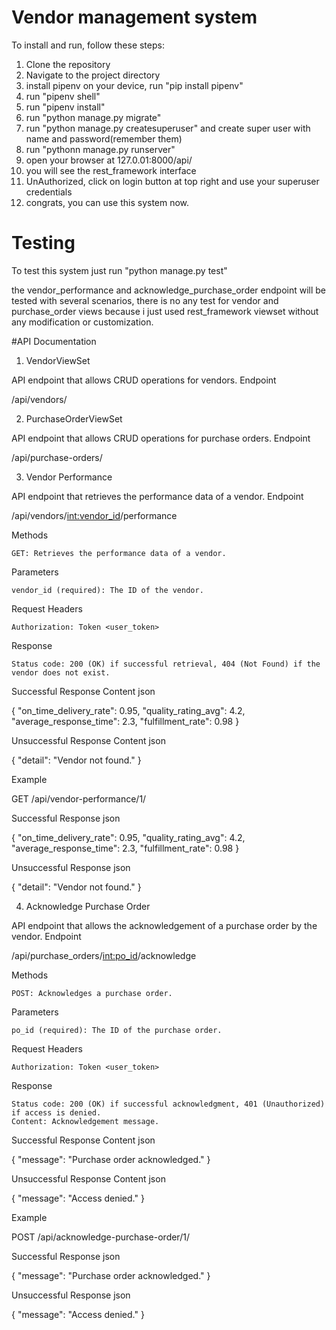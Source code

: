 # Vendor management system


To install and run, follow these steps:

1. Clone the repository
2. Navigate to the project directory
3. install pipenv on your device, run "pip install pipenv"
4. run "pipenv shell"
5. run "pipenv install"
6. run "python manage.py migrate"
7. run "python manage.py createsuperuser" and create super user with name and password(remember them)
8. run "pythonn manage.py runserver"
9. open your browser at 127.0.01:8000/api/
10. you will see the rest_framework interface
11. UnAuthorized, click on login button at top right and use your superuser credentials
12. congrats, you can use this system now.

# Testing
To test this system just run "python manage.py test"

the vendor_performance and acknowledge_purchase_order endpoint will be tested with several scenarios, there is no any test for vendor and purchase_order views because i just used rest_framework viewset without any modification or customization. 


#API Documentation

1. VendorViewSet

API endpoint that allows CRUD operations for vendors.
Endpoint

/api/vendors/


2. PurchaseOrderViewSet

API endpoint that allows CRUD operations for purchase orders.
Endpoint

/api/purchase-orders/


3. Vendor Performance

API endpoint that retrieves the performance data of a vendor.
Endpoint

/api/vendors/<int:vendor_id>/performance

Methods

    GET: Retrieves the performance data of a vendor.

Parameters

    vendor_id (required): The ID of the vendor.

Request Headers

    Authorization: Token <user_token>

Response

    Status code: 200 (OK) if successful retrieval, 404 (Not Found) if the vendor does not exist.

Successful Response Content
json

{
    "on_time_delivery_rate": 0.95,
    "quality_rating_avg": 4.2,
    "average_response_time": 2.3,
    "fulfillment_rate": 0.98
}

Unsuccessful Response Content
json

{
    "detail": "Vendor not found."
}

Example

GET /api/vendor-performance/1/

Successful Response
json

{
    "on_time_delivery_rate": 0.95,
    "quality_rating_avg": 4.2,
    "average_response_time": 2.3,
    "fulfillment_rate": 0.98
}

Unsuccessful Response
json

{
    "detail": "Vendor not found."
}

4. Acknowledge Purchase Order

API endpoint that allows the acknowledgement of a purchase order by the vendor.
Endpoint

/api/purchase_orders/<int:po_id>/acknowledge

Methods

    POST: Acknowledges a purchase order.

Parameters

    po_id (required): The ID of the purchase order.

Request Headers

    Authorization: Token <user_token>

Response

    Status code: 200 (OK) if successful acknowledgment, 401 (Unauthorized) if access is denied.
    Content: Acknowledgement message.

Successful Response Content
json

{
    "message": "Purchase order acknowledged."
}

Unsuccessful Response Content
json

{
    "message": "Access denied."
}

Example

POST /api/acknowledge-purchase-order/1/

Successful Response
json

{
    "message": "Purchase order acknowledged."
}

Unsuccessful Response
json

{
    "message": "Access denied."
}

